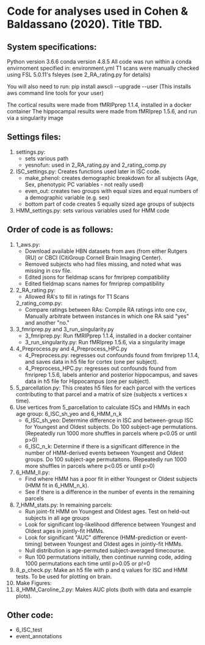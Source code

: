 # Code for analyses used in Cohen & Baldassano (2020). Title TBD.
## System specifications:
Python version 3.6.6
conda version 4.8.5
All code was run within a conda envirnoment specified in: environment.yml
T1 scans were manually checked using FSL 5.0.11's fsleyes (see 2_RA_rating.py for details)

You will also need to run:
pip install awscli --upgrade --user (This installs aws command line tools for your user)

The cortical results were made from fMRIPprep 1.1.4, installed in a docker container
The hippocampal results were made from fMRIprep 1.5.6, and run via a singularity image

## Settings files:
<ol>
<li> settings.py: 
<ul>
<li>sets various path</li>
<li>yesnofun: used in 2_RA_rating.py and 2_rating_comp.py</li>
</ul>
</li>
<li> ISC_settings.py: Creates functions used later in ISC code. 
<ul>
<li>make_phenol: creates demographic breakdown for all subjects (Age, Sex, phenotypic PC variables - not really used)</li>
<li>even_out: creates two groups with equal sizes and equal numbers of a demographic variable (e.g. sex)</li>
<li>bottom part of code creates 5 equally sized age groups of subjects</li>
</ul>
</li>
<li> HMM_settings.py: sets various variables used for HMM code
</li>
</ol>

## Order of code is as follows:
<ol>
<li> 1_aws.py: 
<ul>
  <li>Download available HBN datasets from aws (from either Rutgers (RU) or CBCI (CitiGroup Cornell Brain Imaging Center).</li>
  <li>Removed subjects who had files missing, and noted what was missing in csv file.</li>
  <li>Edited jsons for fieldmap scans for fmriprep compatibility</li>
  <li>Edited fieldmap scans names for fmriprep compatibility </li>
</ul>
</li>
<li> 2_RA_rating.py: 
<ul>
  <li>Allowed RA's to fill in ratings for T1 Scans</li>
</ul>
2_rating_comp.py:
<ul>
  <li>Compare ratings between RAs: Compile RA ratings into one csv, Manually arbitrate between instances in which one RA said "yes" and another "no." </li>
</ul>
</li>
<li> 3_fmriprep.py and  3_run_singularity.py 
<ul>
  <li>3_fmriprep.py: Run fMRIPprep 1.1.4, installed in a docker container</li>
  <li>3_run_singularity.py: Run fMRIprep 1.5.6, via a singularity image</li>
</ul>
</li>
<li> 4_Preprocess.py and 4_Preprocess_HPC.py
<ul>
  <li>4_Preprocess.py: regresses out confounds found from fmriprep 1.1.4, and saves data in h5 file for cortex (one per subject).</li>
  <li>4_Preprocess_HPC.py: regresses out confounds found from fmriprep 1.5.6, labels anterior and posterior hippocampus, and saves data in h5 file for Hippocampus (one per subject).</li>
</ul>
</li>
<li> 5_parcellation.py: This creates h5 files for each parcel with the vertices contributing to that parcel and a matrix of size (subjects x vertices x time).
</li>
<li> Use vertices from 5_parcellation to calculate ISCs and HMMs in each age group: 6_ISC_sh_yeo and 6_HMM_n_k 
<ul>
  <li>6_ISC_sh_yeo: Determine difference in ISC and between-group ISC for Youngest and Oldest subjects.
    Do 100 subject-age permutations. (Repeatedly run 1000 more shuffles in parcels where p<0.05 or until p>0)</li>
  <li>6_ISC_n_k: Determine if there is a significant difference in the number of HMM-derived events between Youngest and Oldest groups.
    Do 100 subject-age permutaitons. (Repeatedly run 1000 more shuffles in parcels where p<0.05 or until p>0)</li>
</ul>
</li>
<li> 6_HMM_ll.py: 
<ul>
  <li>Find where HMM has a poor fit in either Youngest or Oldest subjects (HMM fit in 6_HMM_n_k).</li>
  <li>See if there is a difference in the number of events in the remaining parcels</li>
</ul>
</li>
<li> 7_HMM_stats.py: In remaining parcels:
<ul>
  <li>Run joint-fit HMM on Youngest and Oldest ages. Test on held-out subjects in all age groups</li>
  <li>Look for significant log-likelihood difference between Youngest and Oldest ages in jointly-fit HMMs.</li>
  <li>Look for significant "AUC" difference (HMM-prediction or event-timing) between Youngest and Oldest ages in jointly-fit HMMs.</li>
  <li>Null distribution is age-permuted subject-averaged timecourse.</li>
  <li>Run 100 permutations initially, then continue running code, adding 1000 permutations each time until p>0.05 or p!=0</li>
</ul>
</li>
<li> 8_p_check.py: Make an h5 file with p and q values for ISC and HMM tests. To be used for plotting on brain.
</li>
<li> Make Figures:
  <li>8_HMM_Caroline_2.py: Makes AUC plots (both with data and example plots).</li>
</li>
</ol>

## Other code:
<ul>
<li>6_ISC_test</li>
<li>event_annotations</li>
</ul>


